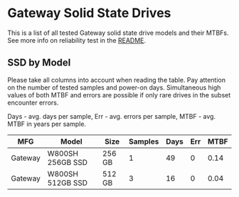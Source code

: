 Gateway Solid State Drives
==========================

This is a list of all tested Gateway solid state drive models and their MTBFs. See
more info on reliability test in the [README](https://github.com/linuxhw/SMART).

SSD by Model
------------

Please take all columns into account when reading the table. Pay attention on the
number of tested samples and power-on days. Simultaneous high values of both MTBF
and errors are possible if only rare drives in the subset encounter errors.

Days - avg. days per sample,
Err  - avg. errors per sample,
MTBF - avg. MTBF in years per sample.

| MFG       | Model              | Size   | Samples | Days  | Err   | MTBF |
|-----------|--------------------|--------|---------|-------|-------|------|
| Gateway   | W800SH 256GB SSD   | 256 GB | 1       | 49    | 0     | 0.14   |
| Gateway   | W800SH 512GB SSD   | 512 GB | 3       | 16    | 0     | 0.04   |
